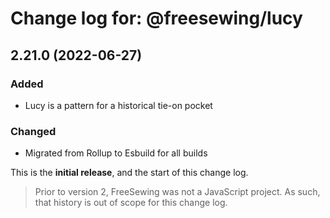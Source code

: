 # Change log for: @freesewing/lucy


## 2.21.0 (2022-06-27)

### Added

 - Lucy is a pattern for a historical tie-on pocket

### Changed

 - Migrated from Rollup to Esbuild for all builds


This is the **initial release**, and the start of this change log.

> Prior to version 2, FreeSewing was not a JavaScript project.
> As such, that history is out of scope for this change log.

